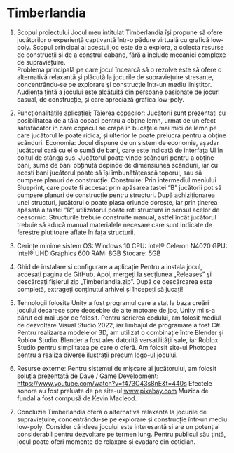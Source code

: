 # Timberlandia
1. Scopul proiectului 
Jocul meu intitulat Timberlandia își propune să ofere jucătorilor o experiență captivantă într-o pădure virtuală cu grafică low-poly. Scopul principal al acestui joc este de a explora, a colecta resurse de construcții și de a construi cabane, fără a include mecanici complexe de supraviețuire.  
Problema principală pe care jocul încearcă să o rezolve este să ofere o alternativă relaxantă și plăcută la jocurile de supraviețuire stresante, concentrându-se pe explorare și construcție într-un mediu liniștitor. 
Audiența țintă a jocului este alcătuită din persoane pasionate de jocuri casual, de construcție, și care apreciază grafica low-poly. 

2. Funcționalitățile aplicației; 
Tăierea copacilor: Jucătorii sunt prezentați cu posibilitatea de a tăia copaci pentru a obține lemn, urmat de un efect satisfăcător în care copacul se crapă în bucățele mai mici de lemn pe care jucătorul le poate ridica, și ulterior le poate prelucra pentru a obține scânduri. 
Economia: Jocul dispune de un sistem de economie, așadar jucătorul cară cu el o sumă de bani, care este indicată de interfața UI în colțul de stânga sus. Jucătorul poate vinde scânduri pentru a obține bani, suma de bani obținută depinde de dimensiunea scândurii, iar cu acești bani jucătorul poate să își îmbunătățească toporul, sau să cumpere planuri de construcție. 
Construire: Prin intermediul meniului Blueprint, care poate fi accesat prin apăsarea tastei “B” jucătorii pot să cumpere planuri de construcție pentru structuri. După achiziționarea unei structuri, jucătorul o poate plasa oriunde dorește, iar prin ținerea apăsată a tastei ”R”, utilizatorul poate roti structura in sensul acelor de ceasornic. Structurile trebuie construite manual, astfel încât jucătorul trebuie să aducă manual materialele necesare care sunt indicate de ferestre plutitoare aflate în fața structurii. 


3. Cerințe minime sistem 
    OS: Windows 10 
    CPU: Intel® Celeron N4020 
    GPU: Intel® UHD Graphics 600 
    RAM: 8GB 
    Stocare: 5GB 

4. Ghid de instalare și configurare a aplicație 
Pentru a instala jocul, accesați pagina de GitHub. Apoi, mergeți la secțiunea „Releases” și descărcați fișierul zip „Timberlandia.zip”. După ce descărcarea este completă, extrageți conținutul arhivei și începeți să jucați! 

5. Tehnologii folosite 
    Unity a fost programul care a stat la baza creări jocului deoarece spre deosebire de alte motoare de joc, Unity mi s-a părut cel mai ușor de folosit. 
    Pentru scrierea codului, am folosit mediul de dezvoltare Visual Studio 2022, iar limbajul de programare a fost C#. 
    Pentru realizarea modelelor 3D, am utilizat o combinație între Blender și Roblox Studio. Blender a fost ales datorită versatilității sale, iar Roblox Studio pentru simplitatea pe care o oferă. 
    Am folosit site-ul Photopea pentru a realiza diverse ilustrații precum logo-ul jocului. 

6. Resurse externe: 
    Pentru sistemul de mișcare al jucătorului, am folosit soluția prezentată de Dave / Game Development: https://www.youtube.com/watch?v=f473C43s8nE&t=440s 
    Efectele sonore au fost preluate de pe site-ul www.pixabay.com 
    Muzica de fundal a fost compusă de Kevin Macleod. 

7. Concluzie 
Timberlandia oferă o alternativă relaxantă la jocurile de supraviețuire, concentrându-se pe explorare și construcție într-un mediu low-poly. 
Consider că ideea jocului este interesantă și are un potențial considerabil pentru dezvoltare pe termen lung. Pentru publicul său țintă, jocul poate oferi momente de relaxare și evadare din cotidian. 
